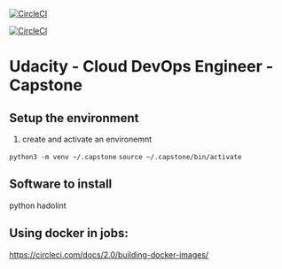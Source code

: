 [![CircleCI](https://circleci.com/gh/Tr3mo89/udacity-devops-capstone/tree/master.svg?style=svg)](https://circleci.com/gh/Tr3mo89/udacity-devops-capstone/tree/master)

[![CircleCI](https://circleci.com/gh/Tr3mo89/udacity-devops-capstone.svg?style=svg&circle-token=b1c039fb5762076e7d50429ddd7d2cea060542a6)](<https://app.circleci.com/pipelines/github/Tr3mo89/udacity-devops-capstone>)

# Udacity - Cloud DevOps Engineer - Capstone

## Setup the environment
1. create and activate an environemnt

`python3 -m venv ~/.capstone`
`source ~/.capstone/bin/activate`


## Software to install
python
hadolint

## Using docker in jobs:
https://circleci.com/docs/2.0/building-docker-images/